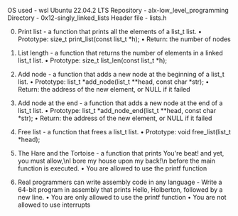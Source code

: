 OS used -  wsl  Ubuntu 22.04.2 LTS
Repository - alx-low_level_programming
Directory - 0x12-singly_linked_lists
Header file -  lists.h

0. Print list - a function that prints all the elements of a list_t list.
•	Prototype: size_t print_list(const list_t *h);
•	Return: the number of nodes
1. List length - a function that returns the number of elements in a linked list_t list.
•	Prototype: size_t list_len(const list_t *h);
2. Add node - a function that adds a new node at the beginning of a list_t list.
•	Prototype: list_t *add_node(list_t **head, const char *str);
•	Return: the address of the new element, or NULL if it failed
3. Add node at the end - a function that adds a new node at the end of a list_t list.
•	Prototype: list_t *add_node_end(list_t **head, const char *str);
•	Return: the address of the new element, or NULL if it failed
4. Free list - a function that frees a list_t list.
•	Prototype: void free_list(list_t *head);

5. The Hare and the Tortoise - a function that prints You're beat! and yet, you must allow,\nI bore my house upon my back!\n before the main function is executed.
•	You are allowed to use the printf function


6. Real programmers can write assembly code in any language - Write a 64-bit program in assembly that prints Hello, Holberton, followed by a new line.
•	You are only allowed to use the printf function
•	You are not allowed to use interrupts

